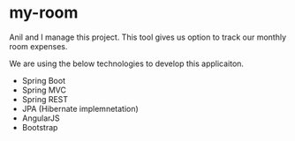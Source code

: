 # my-room

Anil and I manage this project. This tool gives us option to track our monthly room expenses.

We are using the below technologies to develop this applicaiton.
<ul>
  <li>Spring Boot</li>
  <li>Spring MVC</li>
  <li>Spring REST</li>
  <li>JPA (Hibernate implemnetation)</li>
  <li>AngularJS</li>
  <li>Bootstrap</li>
</ul>
